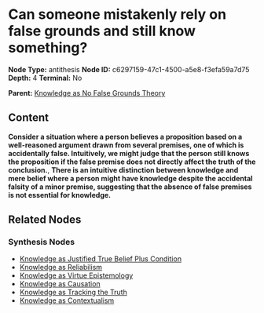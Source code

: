 # Can someone mistakenly rely on false grounds and still know something?

**Node Type:** antithesis
**Node ID:** c6297159-47c1-4500-a5e8-f3efa59a7d75
**Depth:** 4
**Terminal:** No

**Parent:** [Knowledge as No False Grounds Theory](knowledge-as-no-false-grounds-theory-synthesis-4c78162e-e116-4027-9605-d681fbf46d3f.md)

## Content

**Consider a situation where a person believes a proposition based on a well-reasoned argument drawn from several premises, one of which is accidentally false. Intuitively, we might judge that the person still knows the proposition if the false premise does not directly affect the truth of the conclusion.**, **There is an intuitive distinction between knowledge and mere belief where a person might have knowledge despite the accidental falsity of a minor premise, suggesting that the absence of false premises is not essential for knowledge.**

## Related Nodes

### Synthesis Nodes

- [Knowledge as Justified True Belief Plus Condition](knowledge-as-justified-true-belief-plus-condition-synthesis-eab6c874-b6fd-4391-941b-597283327783.md)
- [Knowledge as Reliabilism](knowledge-as-reliabilism-synthesis-5797e7bb-5f9d-4d86-998f-a239aad12e3d.md)
- [Knowledge as Virtue Epistemology](knowledge-as-virtue-epistemology-synthesis-ea7b2509-3c84-4440-b537-84b39eb54608.md)
- [Knowledge as Causation](knowledge-as-causation-synthesis-35f84d95-f54c-425c-bcd3-72726d491209.md)
- [Knowledge as Tracking the Truth](knowledge-as-tracking-the-truth-synthesis-91ded2fa-5e40-4031-a104-4c3aeb3c1c86.md)
- [Knowledge as Contextualism](knowledge-as-contextualism-synthesis-46fdb853-06f7-4f10-b7dc-ec4a6e40b0b6.md)
